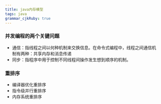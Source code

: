 ```yaml
---
title: java内存模型
tags: java
grammar_cjkRuby: true
---
```


### 并发编程的两个关键问题
- 通信：指线程之间以何种机制来交换信息。在命令式编程中，线程之间通信机制有两种：共享内存和消息传递
- 同步：指程序中用于控制不同线程间操作发生想到顺序的机制。

### 重排序
- 编译器优化重排序
- 指令级并行重排序
- 内存系统重排序